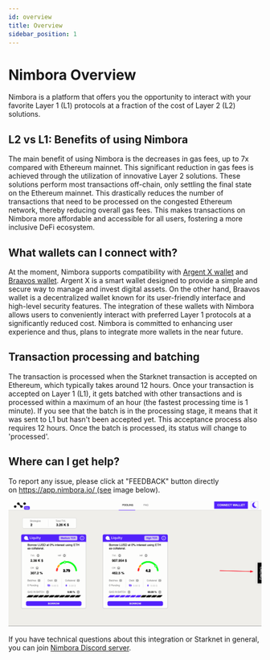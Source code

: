 ```yaml
---
id: overview
title: Overview
sidebar_position: 1
---
```


# Nimbora Overview

Nimbora is a platform that offers you the opportunity to interact with your favorite Layer 1 (L1) protocols at a fraction of the cost of Layer 2 (L2) solutions.

## L2 vs L1: Benefits of using Nimbora

The main benefit of using Nimbora is the decreases in gas fees, up to 7x compared with Ethereum mainnet. This significant reduction in gas fees is achieved through the utilization of innovative Layer 2 solutions. These solutions perform most transactions off-chain, only settling the final state on the Ethereum mainnet. This drastically reduces the number of transactions that need to be processed on the congested Ethereum network, thereby reducing overall gas fees. This makes transactions on Nimbora more affordable and accessible for all users, fostering a more inclusive DeFi ecosystem.

## What wallets can I connect with?

At the moment, Nimbora supports compatibility with [Argent X wallet](https://www.argent.xyz/argent-x/) and [Braavos wallet](https://braavos.app/). Argent X is a smart wallet designed to provide a simple and secure way to manage and invest digital assets. On the other hand, Braavos wallet is a decentralized wallet known for its user-friendly interface and high-level security features. The integration of these wallets with Nimbora allows users to conveniently interact with preferred Layer 1 protocols at a significantly reduced cost. Nimbora is committed to enhancing user experience and thus, plans to integrate more wallets in the near future.

## Transaction processing and batching

The transaction is processed when the Starknet transaction is accepted on Ethereum, which typically takes around 12 hours. Once your transaction is accepted on Layer 1 (L1), it gets batched with other transactions and is processed within a maximum of an hour (the fastest processing time is 1 minute). If you see that the batch is in the processing stage, it means that it was sent to L1 but hasn't been accepted yet. This acceptance process also requires 12 hours. Once the batch is processed, its status will change to 'processed'.

## Where can I get help?

To report any issue, please click at "FEEDBACK" button directly on https://app.nimbora.io/ (see image below).

![feedback](/content/feedback.png)

If you have technical questions about this integration or Starknet in general, you can join [Nimbora Discord server](https://discord.gg/feJJnkmYzc).